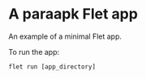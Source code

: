 # A paraapk Flet app

An example of a minimal Flet app.

To run the app:

```
flet run [app_directory]
```
